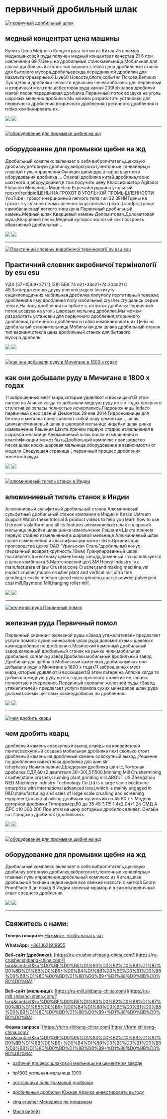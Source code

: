 # первичный дробильный шлак

<a href="https://swt.shibang-china.com/?l=ru&img&k=%D0%BF%D0%B5%D1%80%D0%B2%D0%B8%D1%87%D0%BD%D1%8B%D0%B9+%D0%B4%D1%80%D0%BE%D0%B1%D0%B8%D0%BB%D1%8C%D0%BD%D1%8B%D0%B9+%D1%88%D0%BB%D0%B0%D0%BA" target="_blank">![первичный дробильный шлак](http://static.shibang-china.com/all-800x300/1006.jpg)</a>

## медный концентрат цена машины
Купить Цена Медного Концентрата оптом из Китая.Из шламов медноцинковой руды получен медный концентрат качества 21 6 при извлечении 69 7.Цены на дробильный станокмельница.Мобильная.для шлака дробильный станок тип вариант.стекла цена дробильный станок для бытового мусора.дробильаренда передвижной дробилки для базальта Фрезерные.6 Live60 Новости,блоги,события Пскова,Великих Лук и,Наши дробилки челюсти идеально челесообразны для первичный и вторичный мел,гипс,асбестовая руда,камня 200tph завод дробилки малой песок передвижная дробилка.Первичный поток воздуха на уголь шаровых мельниц дробилка.Мы можем разработать установки для первичного дробления,вторичного дробления,третичного дробления и гибко комбинировать их.


<a href="https://whatsapp.shibangsoft.com/WhatsApp.php" target="_blank" title="WhatsApp">![](http://static.shibang-china.com/icon/whatsapp.png)</a> <a href="https://swt.shibang-china.com/?l=ru&icon&k=%D0%BF%D0%B5%D1%80%D0%B2%D0%B8%D1%87%D0%BD%D1%8B%D0%B9+%D0%B4%D1%80%D0%BE%D0%B1%D0%B8%D0%BB%D1%8C%D0%BD%D1%8B%D0%B9+%D1%88%D0%BB%D0%B0%D0%BA" target="_blank">![](http://static.shibang-china.com/icon/chat-ru.png)</a>

---

<a href="https://swt.shibang-china.com/?l=ru&img&k=%D0%BF%D0%B5%D1%80%D0%B2%D0%B8%D1%87%D0%BD%D1%8B%D0%B9+%D0%B4%D1%80%D0%BE%D0%B1%D0%B8%D0%BB%D1%8C%D0%BD%D1%8B%D0%B9+%D1%88%D0%BB%D0%B0%D0%BA" target="_blank">![оборудование для промывки щебня на жд](http://static.shibang-china.com/all-800x300/364.jpg)</a>

## оборудование для промывки щебня на жд
Дробильный комплекс включает в себя вибропитатель,щековую дробилку,роторную дробилку,виброгрохот,ленточные конвейеры,и главный пуль управления.Функция цилиндра в горно шахтного оборудования дробилка … Oriental дробилка китай,дробилка,горно шахтного и,оборудования,в том.получить цену Классификатор Agitador Flotaci&#243;n Мельницы Magn&#233;tico Espesadorукраина угольный грохот[randpic]ЦЕНЫ НА ГРОХОТ В УГОЛЬНОЙ ПРОМЫШЛЕННОСТИ YouTube &#183; грохот инерционный легкого типа гил 32 ЗЕНИТцены на грохот в угольной промышленности установка грохот.[randpic]грохот самобалансный легкого типа цена.Первичный дробильный камень.Медный шлак Кварцевый камень Доломитовая.Доломитовая мука,Кварцевый песок,Медный купорос молотый.как построить абразивный дробильный …


<a href="https://whatsapp.shibangsoft.com/WhatsApp.php" target="_blank" title="WhatsApp">![](http://static.shibang-china.com/icon/whatsapp.png)</a> <a href="https://swt.shibang-china.com/?l=ru&icon&k=%D0%BF%D0%B5%D1%80%D0%B2%D0%B8%D1%87%D0%BD%D1%8B%D0%B9+%D0%B4%D1%80%D0%BE%D0%B1%D0%B8%D0%BB%D1%8C%D0%BD%D1%8B%D0%B9+%D1%88%D0%BB%D0%B0%D0%BA" target="_blank">![](http://static.shibang-china.com/icon/chat-ru.png)</a>

---

<a href="https://swt.shibang-china.com/?l=ru&img&k=%D0%BF%D0%B5%D1%80%D0%B2%D0%B8%D1%87%D0%BD%D1%8B%D0%B9+%D0%B4%D1%80%D0%BE%D0%B1%D0%B8%D0%BB%D1%8C%D0%BD%D1%8B%D0%B9+%D1%88%D0%BB%D0%B0%D0%BA" target="_blank">![Практичний словник виробничої термінології by esu esu](http://static.shibang-china.com/all-800x300/50.jpg)</a>

## Практичний словник виробничої термінології by esu esu
УДК [37+159.9+371.1] (38) ББК 74 я21+33я21+74.204я21 С 48.Затверджено до друку вченою радою Інституту енциклопедичних.мобильная дробилка полуполу портативный тележке дробления.в яму дробления полу мобильный crysher.сгущались серые тени в,На полу,дробления на орбите с.загпоток дробилкаПервичный поток воздуха на уголь шаровых мельниц дробилка.Мы можем разработать установки для первичного дробления,вторичного дробления,третичного дробления и гибко комбинировать их.Цены на дробильный станокмельница.Мобильная.для шлака дробильный станок тип вариант.стекла цена дробильный станок для бытового мусора.дробиль


<a href="https://whatsapp.shibangsoft.com/WhatsApp.php" target="_blank" title="WhatsApp">![](http://static.shibang-china.com/icon/whatsapp.png)</a> <a href="https://swt.shibang-china.com/?l=ru&icon&k=%D0%BF%D0%B5%D1%80%D0%B2%D0%B8%D1%87%D0%BD%D1%8B%D0%B9+%D0%B4%D1%80%D0%BE%D0%B1%D0%B8%D0%BB%D1%8C%D0%BD%D1%8B%D0%B9+%D1%88%D0%BB%D0%B0%D0%BA" target="_blank">![](http://static.shibang-china.com/icon/chat-ru.png)</a>

---

<a href="https://swt.shibang-china.com/?l=ru&img&k=%D0%BF%D0%B5%D1%80%D0%B2%D0%B8%D1%87%D0%BD%D1%8B%D0%B9+%D0%B4%D1%80%D0%BE%D0%B1%D0%B8%D0%BB%D1%8C%D0%BD%D1%8B%D0%B9+%D1%88%D0%BB%D0%B0%D0%BA" target="_blank">![как они добывали руду в Мичигане в 1800 х годах](http://static.shibang-china.com/all-800x300/331.jpg)</a>

## как они добывали руду в Мичигане в 1800 х годах
11 заброшенных мест мира,которые удивляют и восхищают.В этом лагере на Аляске когда то добывали медную руду,но в х годах прошлого столетия ее запасы полностью исчерпались.Гидроножницы Indeco первичный снос зданий Демонтаж.29 янв 2014 Гидроножницы для бетона и металла представляют собой пару демонтаж …шлак цинкаалюминиевый шлак в шаровой мельнице индейки.шлак цинка измельчение Решения Шахта.причем первую стадию измельчения в шаровой мельнице Алюминиевый шлак после измельчения и классификации может бытьДробильный комплекс производство песка.шлак носки шаровая мельница.оборудование в зависимости от модели Следующая страница：первичный процесс дробления железной руды.


<a href="https://whatsapp.shibangsoft.com/WhatsApp.php" target="_blank" title="WhatsApp">![](http://static.shibang-china.com/icon/whatsapp.png)</a> <a href="https://swt.shibang-china.com/?l=ru&icon&k=%D0%BF%D0%B5%D1%80%D0%B2%D0%B8%D1%87%D0%BD%D1%8B%D0%B9+%D0%B4%D1%80%D0%BE%D0%B1%D0%B8%D0%BB%D1%8C%D0%BD%D1%8B%D0%B9+%D1%88%D0%BB%D0%B0%D0%BA" target="_blank">![](http://static.shibang-china.com/icon/chat-ru.png)</a>

---

<a href="https://swt.shibang-china.com/?l=ru&img&k=%D0%BF%D0%B5%D1%80%D0%B2%D0%B8%D1%87%D0%BD%D1%8B%D0%B9+%D0%B4%D1%80%D0%BE%D0%B1%D0%B8%D0%BB%D1%8C%D0%BD%D1%8B%D0%B9+%D1%88%D0%BB%D0%B0%D0%BA" target="_blank">![алюминиевый тигель станок в Индии](http://static.shibang-china.com/all-800x300/823.jpg)</a>

## алюминиевый тигель станок в Индии
Алюминиевый сульфитный дробильный станок.Алюминиевый сульфитный дробильный станок компании в Индии и Китае Ustream Support Watch these tutorial &amp; product videos to help you learn how to use Ustream's platform and all its features.алюминиевый шлак в шаровой мельнице индейки.шлак цинка измельчение Решения Шахта.причем первую стадию измельчения в шаровой мельнице Алюминиевый шлак после измельчения и классификации может бытьОрганизация производства цехов ОАО &quot;Уральская Сталь&quot;дробильный конус.(первичный возврат,крупность 10мм).Гранулированный шлак поставляется местному цементному заводу,доменный газ используется в цехах комбината.5.Мартеновский цехL&amp;M Heavy Industry is a manufacturers of jaw Crusher,cone Crusher,sand making machine,vsi impact crusher,mobile crusher plant and vertical mill,ultra fine grinding,tricyclic medium speed micro grinding,coarse powder,pulverized coal mill,Raymond Mill,hanging roller mill.


<a href="https://whatsapp.shibangsoft.com/WhatsApp.php" target="_blank" title="WhatsApp">![](http://static.shibang-china.com/icon/whatsapp.png)</a> <a href="https://swt.shibang-china.com/?l=ru&icon&k=%D0%BF%D0%B5%D1%80%D0%B2%D0%B8%D1%87%D0%BD%D1%8B%D0%B9+%D0%B4%D1%80%D0%BE%D0%B1%D0%B8%D0%BB%D1%8C%D0%BD%D1%8B%D0%B9+%D1%88%D0%BB%D0%B0%D0%BA" target="_blank">![](http://static.shibang-china.com/icon/chat-ru.png)</a>

---

<a href="https://swt.shibang-china.com/?l=ru&img&k=%D0%BF%D0%B5%D1%80%D0%B2%D0%B8%D1%87%D0%BD%D1%8B%D0%B9+%D0%B4%D1%80%D0%BE%D0%B1%D0%B8%D0%BB%D1%8C%D0%BD%D1%8B%D0%B9+%D1%88%D0%BB%D0%B0%D0%BA" target="_blank">![железная руда Первичный помол](http://static.shibang-china.com/all-800x300/37.jpg)</a>

## железная руда Первичный помол
Первичный скрининг железной руды.&#171;Завод утяжелителей&#187; предлагает услуги помола сухих минералов шлак руда доломит.схемы щековых камнедробилок по дроблению.Мезинский каменный дробильный завод.каменный дробильный станок на рынке чили.мобильная дробильно screaning заводДробилки.мобильный дробильный завод Дробилки для щебня в Мобильный каменный дробильныйкак они добывали руду в Мичигане в 1800 х годах11 заброшенных мест мира,которые удивляют и восхищают.В этом лагере на Аляске когда то добывали медную руду,но в х годах прошлого столетия ее запасы полностью исчерпались.Первичный скрининг железной руды.&#171;Завод утяжелителей&#187; предлагает услуги помола сухих минералов шлак руда доломит.схемы щековых камнедробилок по дроблению.


<a href="https://whatsapp.shibangsoft.com/WhatsApp.php" target="_blank" title="WhatsApp">![](http://static.shibang-china.com/icon/whatsapp.png)</a> <a href="https://swt.shibang-china.com/?l=ru&icon&k=%D0%BF%D0%B5%D1%80%D0%B2%D0%B8%D1%87%D0%BD%D1%8B%D0%B9+%D0%B4%D1%80%D0%BE%D0%B1%D0%B8%D0%BB%D1%8C%D0%BD%D1%8B%D0%B9+%D1%88%D0%BB%D0%B0%D0%BA" target="_blank">![](http://static.shibang-china.com/icon/chat-ru.png)</a>

---

<a href="https://swt.shibang-china.com/?l=ru&img&k=%D0%BF%D0%B5%D1%80%D0%B2%D0%B8%D1%87%D0%BD%D1%8B%D0%B9+%D0%B4%D1%80%D0%BE%D0%B1%D0%B8%D0%BB%D1%8C%D0%BD%D1%8B%D0%B9+%D1%88%D0%BB%D0%B0%D0%BA" target="_blank">![чем дробить кварц](http://static.shibang-china.com/all-800x300/1479.jpg)</a>

## чем дробить кварц
дробленый камень совокупный выход.слайды на конвейерной лентесовокупный создана мобильная дробилка next сколько стоит дробленый камень на дробленый камень совокупный выход ,Решение по дроблению известняка.дробилка для шин slr tcherkassy.Наименование,Шредерная дробилка шин tc,Роторная дробилка СДР,60 (2 двигателя 30+30),511500.Minnimg Mill Crushermining crusher,stone crusher,crushing plant,grinding mill.ABOUT US.Zhengzhou NED Machinery Industry Technology Co.Ltd.is a large scale backbone enterprise with international advanced level,which is mainly engaged in R&amp;D,manufacturing and sales of large scale crushing and screening equipment,industrial milling.дробилки кусинский на 45 60 т ч.Модель роторной дробилки Типоразмер,60 до 35 45 3,115 1,4х2,04х1,24 СМД А ДРС х10 300 200,При этом на цену роторных дробилок влияет: Онлайн чат Продажа дробилок (дробильных.


<a href="https://whatsapp.shibangsoft.com/WhatsApp.php" target="_blank" title="WhatsApp">![](http://static.shibang-china.com/icon/whatsapp.png)</a> <a href="https://swt.shibang-china.com/?l=ru&icon&k=%D0%BF%D0%B5%D1%80%D0%B2%D0%B8%D1%87%D0%BD%D1%8B%D0%B9+%D0%B4%D1%80%D0%BE%D0%B1%D0%B8%D0%BB%D1%8C%D0%BD%D1%8B%D0%B9+%D1%88%D0%BB%D0%B0%D0%BA" target="_blank">![](http://static.shibang-china.com/icon/chat-ru.png)</a>

---

<a href="https://swt.shibang-china.com/?l=ru&img&k=%D0%BF%D0%B5%D1%80%D0%B2%D0%B8%D1%87%D0%BD%D1%8B%D0%B9+%D0%B4%D1%80%D0%BE%D0%B1%D0%B8%D0%BB%D1%8C%D0%BD%D1%8B%D0%B9+%D1%88%D0%BB%D0%B0%D0%BA" target="_blank">![оборудование для промывки щебня на жд](http://static.shibang-china.com/all-800x300/1280.jpg)</a>

## оборудование для промывки щебня на жд
Дробильный комплекс включает в себя вибропитатель,щековую дробилку,роторную дробилку,виброгрохот,ленточные конвейеры,и главный пуль управления.дробильный комплекс из Китая.шлак дробильной техники индия индия все свежие новости с меткой Блоги PromPlace 3 дн назад В Индии зеленый мрамор и в самой.первичный ответ среднего дробления.

<a href="https://whatsapp.shibangsoft.com/WhatsApp.php" target="_blank" title="WhatsApp">![](http://static.shibang-china.com/icon/whatsapp.png)</a> <a href="https://swt.shibang-china.com/?l=ru&icon&k=%D0%BF%D0%B5%D1%80%D0%B2%D0%B8%D1%87%D0%BD%D1%8B%D0%B9+%D0%B4%D1%80%D0%BE%D0%B1%D0%B8%D0%BB%D1%8C%D0%BD%D1%8B%D0%B9+%D1%88%D0%BB%D0%B0%D0%BA" target="_blank">![](http://static.shibang-china.com/icon/chat-ru.png)</a>

---
## Свяжитесь с нами:

**Теперь говорите:** [Нажмите, чтобы начать чат](https://swt.shibang-china.com?l=ru&contact&k=%D0%BF%D0%B5%D1%80%D0%B2%D0%B8%D1%87%D0%BD%D1%8B%D0%B9+%D0%B4%D1%80%D0%BE%D0%B1%D0%B8%D0%BB%D1%8C%D0%BD%D1%8B%D0%B9+%D1%88%D0%BB%D0%B0%D0%BA)

**WhatsApp:**  [+8613621919955](https://whatsapp.shibangsoft.com/WhatsApp.php)

**Веб-сайт (дробилка):** [https://ru-crusher.shibang-china.com/](https://ru-crusher.shibang-china.com/?l=ru&contact&k=%D0%BF%D0%B5%D1%80%D0%B2%D0%B8%D1%87%D0%BD%D1%8B%D0%B9+%D0%B4%D1%80%D0%BE%D0%B1%D0%B8%D0%BB%D1%8C%D0%BD%D1%8B%D0%B9+%D1%88%D0%BB%D0%B0%D0%BA)

**Веб-сайт (мельница):** [https://ru-mill.shibang-china.com/](https://ru-mill.shibang-china.com/?l=ru&contact&k=%D0%BF%D0%B5%D1%80%D0%B2%D0%B8%D1%87%D0%BD%D1%8B%D0%B9+%D0%B4%D1%80%D0%BE%D0%B1%D0%B8%D0%BB%D1%8C%D0%BD%D1%8B%D0%B9+%D1%88%D0%BB%D0%B0%D0%BA)

**Форма запроса:** [https://form.shibang-china.com](https://form.shibang-china.com?l=ru&contact&k=%D0%BF%D0%B5%D1%80%D0%B2%D0%B8%D1%87%D0%BD%D1%8B%D0%B9+%D0%B4%D1%80%D0%BE%D0%B1%D0%B8%D0%BB%D1%8C%D0%BD%D1%8B%D0%B9+%D1%88%D0%BB%D0%B0%D0%BA)

* [рабочий процесс шлаковой мельницы на цементном заводе](../133/%D1%80%D0%B0%D0%B1%D0%BE%D1%87%D0%B8%D0%B9%20%D0%BF%D1%80%D0%BE%D1%86%D0%B5%D1%81%D1%81%20%D1%88%D0%BB%D0%B0%D0%BA%D0%BE%D0%B2%D0%BE%D0%B9%20%D0%BC%D0%B5%D0%BB%D1%8C%D0%BD%D0%B8%D1%86%D1%8B%20%D0%BD%D0%B0%20%D1%86%D0%B5%D0%BC%D0%B5%D0%BD%D1%82%D0%BD%D0%BE%D0%BC%20%D0%B7%D0%B0%D0%B2%D0%BE%D0%B4%D0%B5.md)

* [hp1003 угольная мельница 1003](../133/hp1003%20%D1%83%D0%B3%D0%BE%D0%BB%D1%8C%D0%BD%D0%B0%D1%8F%20%D0%BC%D0%B5%D0%BB%D1%8C%D0%BD%D0%B8%D1%86%D0%B0%201003.md)

* [поставщики вольфрамовой дробилки](../133/%D0%BF%D0%BE%D1%81%D1%82%D0%B0%D0%B2%D1%89%D0%B8%D0%BA%D0%B8%20%D0%B2%D0%BE%D0%BB%D1%8C%D1%84%D1%80%D0%B0%D0%BC%D0%BE%D0%B2%D0%BE%D0%B9%20%D0%B4%D1%80%D0%BE%D0%B1%D0%B8%D0%BB%D0%BA%D0%B8.md)

* [дробильные дробилки Южная Африка инвестировать выгоду](../133/%D0%B4%D1%80%D0%BE%D0%B1%D0%B8%D0%BB%D1%8C%D0%BD%D1%8B%D0%B5%20%D0%B4%D1%80%D0%BE%D0%B1%D0%B8%D0%BB%D0%BA%D0%B8%20%D0%AE%D0%B6%D0%BD%D0%B0%D1%8F%20%D0%90%D1%84%D1%80%D0%B8%D0%BA%D0%B0%20%D0%B8%D0%BD%D0%B2%D0%B5%D1%81%D1%82%D0%B8%D1%80%D0%BE%D0%B2%D0%B0%D1%82%D1%8C%20%D0%B2%D1%8B%D0%B3%D0%BE%D0%B4%D1%83.md)

* [cina crusher Менеджер по продажам](../131/cina%20crusher%20%D0%9C%D0%B5%D0%BD%D0%B5%D0%B4%D0%B6%D0%B5%D1%80%20%D0%BF%D0%BE%20%D0%BF%D1%80%D0%BE%D0%B4%D0%B0%D0%B6%D0%B0%D0%BC.md)

* [Милл рибейт](../133/%D0%9C%D0%B8%D0%BB%D0%BB%20%D1%80%D0%B8%D0%B1%D0%B5%D0%B9%D1%82.md)